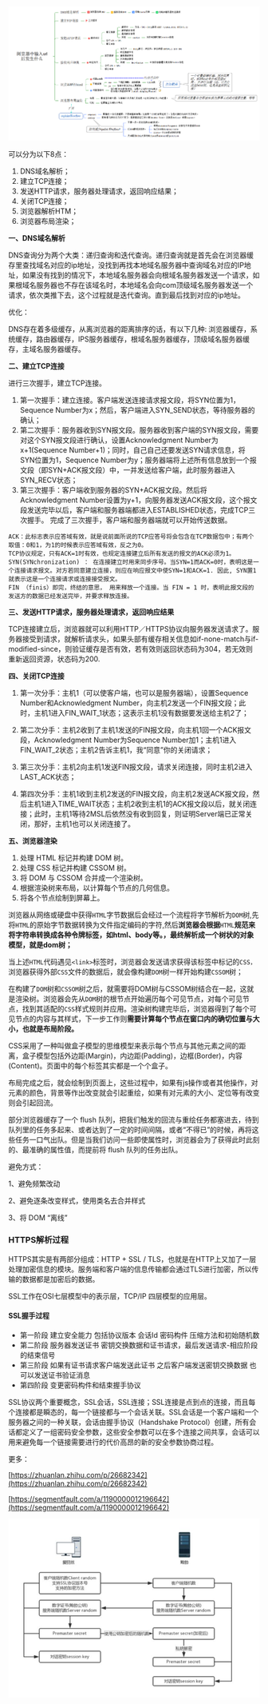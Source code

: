 ![](/assets/explain.png)

可以分为以下8点：

1. DNS域名解析；
2. 建立TCP连接；
3. 发送HTTP请求，服务器处理请求，返回响应结果；
4. 关闭TCP连接；
5. 浏览器解析HTM；
6. 浏览器布局渲染；

**一、DNS域名解析**

DNS查询分为两个大类：递归查询和迭代查询。递归查询就是首先会在浏览器缓存里查找域名对应的ip地址，没找到再找本地域名服务器中查询域名对应的IP地址，如果没有找到的情况下，本地域名服务器会向根域名服务器发送一个请求，如果根域名服务器也不存在该域名时，本地域名会向com顶级域名服务器发送一个请求，依次类推下去，这个过程就是迭代查询。直到最后找到对应的ip地址。

优化：

DNS存在着多级缓存，从离浏览器的距离排序的话，有以下几种: 浏览器缓存，系统缓存，路由器缓存，IPS服务器缓存，根域名服务器缓存，顶级域名服务器缓存，主域名服务器缓存。

**二、建立TCP连接**

进行三次握手，建立TCP连接。

1. 第一次握手：建立连接。客户端发送连接请求报文段，将SYN位置为1，Sequence Number为x；然后，客户端进入SYN\_SEND状态，等待服务器的确认；
2. 第二次握手：服务器收到SYN报文段。服务器收到客户端的SYN报文段，需要对这个SYN报文段进行确认，设置Acknowledgment Number为x+1\(Sequence Number+1\)；同时，自己自己还要发送SYN请求信息，将SYN位置为1，Sequence Number为y；服务器端将上述所有信息放到一个报文段（即SYN+ACK报文段）中，一并发送给客户端，此时服务器进入SYN\_RECV状态；
3. 第三次握手：客户端收到服务器的SYN+ACK报文段。然后将Acknowledgment Number设置为y+1，向服务器发送ACK报文段，这个报文段发送完毕以后，客户端和服务器端都进入ESTABLISHED状态，完成TCP三次握手。
   完成了三次握手，客户端和服务器端就可以开始传送数据。

```
ACK：此标志表示应答域有效，就是说前面所说的TCP应答号将会包含在TCP数据包中；有两个取值：0和1，为1的时候表示应答域有效，反之为0。
TCP协议规定，只有ACK=1时有效，也规定连接建立后所有发送的报文的ACK必须为1。
SYN(SYNchronization) ： 在连接建立时用来同步序号。当SYN=1而ACK=0时，表明这是一个连接请求报文。对方若同意建立连接，则应在响应报文中使SYN=1和ACK=1. 因此, SYN置1就表示这是一个连接请求或连接接受报文。
FIN （finis）即完，终结的意思， 用来释放一个连接。当 FIN = 1 时，表明此报文段的发送方的数据已经发送完毕，并要求释放连接。
```

**三、发送HTTP请求，服务器处理请求，返回响应结果**

TCP连接建立后，浏览器就可以利用HTTP／HTTPS协议向服务器发送请求了。服务器接受到请求，就解析请求头，如果头部有缓存相关信息如if-none-match与if-modified-since，则验证缓存是否有效，若有效则返回状态码为304，若无效则重新返回资源，状态码为200.

**四、关闭TCP连接**

1. 第一次分手：主机1（可以使客户端，也可以是服务器端），设置Sequence Number和Acknowledgment Number，向主机2发送一个FIN报文段；此时，主机1进入FIN\_WAIT\_1状态；这表示主机1没有数据要发送给主机2了；

2. 第二次分手：主机2收到了主机1发送的FIN报文段，向主机1回一个ACK报文段，Acknowledgment Number为Sequence Number加1；主机1进入FIN\_WAIT\_2状态；主机2告诉主机1，我“同意”你的关闭请求；

3. 第三次分手：主机2向主机1发送FIN报文段，请求关闭连接，同时主机2进入LAST\_ACK状态；

4. 第四次分手：主机1收到主机2发送的FIN报文段，向主机2发送ACK报文段，然后主机1进入TIME\_WAIT状态；主机2收到主机1的ACK报文段以后，就关闭连接；此时，主机1等待2MSL后依然没有收到回复，则证明Server端已正常关闭，那好，主机1也可以关闭连接了。

**五、浏览器渲染**

1. 处理 HTML 标记并构建 DOM 树。
2. 处理 CSS 标记并构建 CSSOM 树。
3. 将 DOM 与 CSSOM 合并成一个渲染树。
4. 根据渲染树来布局，以计算每个节点的几何信息。
5. 将各个节点绘制到屏幕上。

浏览器从网络或硬盘中获得`HTML`字节数据后会经过一个流程将字节解析为`DOM`树,先将`HTML`的原始字节数据转换为文件指定编码的字符,然后**浏览器会根据**`HTML`**规范来将字符串转换成各种令牌标签，如html、body等。，最终解析成一个树状的对象模型，就是dom树；**

当上述`HTML`代码遇见`<link>`标签时，浏览器会发送请求获得该标签中标记的`CSS，`浏览器获得外部`CSS`文件的数据后，就会像构建`DOM`树一样开始构建`CSSOM`树；

在构建了`DOM`树和`CSSOM`树之后，就需要将DOM树与CSSOM树结合在一起，这就是渲染树。浏览器会先从`DOM`树的根节点开始遍历每个可见节点，对每个可见节点，找到其适配的`CSS`样式规则并应用。渲染树构建完毕后，浏览器得到了每个可见节点的内容与其样式，下一步工作则**需要计算每个节点在窗口内的确切位置与大小，也就是布局阶段。**

CSS采用了一种叫做盒子模型的思维模型来表示每个节点与其他元素之间的距离，盒子模型包括外边距\(Margin\)，内边距\(Padding\)，边框\(Border\)，内容\(Content\)。页面中的每个标签其实都是一个个盒子。

布局完成之后，就会绘制到页面上，这些过程中，如果有js操作或者其他操作，对元素的颜色，背景等作出改变就会引起重绘，如果有对元素的大小、定位等有改变则会引起回流。

部分浏览器缓存了一个 flush 队列，把我们触发的回流与重绘任务都塞进去，待到队列里的任务多起来、或者达到了一定的时间间隔，或者“不得已”的时候，再将这些任务一口气出队。但是当我们访问一些即使属性时，浏览器会为了获得此时此刻的、最准确的属性值，而提前将 flush 队列的任务出队。

避免方式：

1、避免频繁改动

2、避免逐条改变样式，使用类名去合并样式

3、将 DOM “离线”

### HTTPS解析过程

HTTPS其实是有两部分组成：HTTP + SSL / TLS，也就是在HTTP上又加了一层处理加密信息的模块。服务端和客户端的信息传输都会通过TLS进行加密，所以传输的数据都是加密后的数据。

SSL工作在OSI七层模型中的表示层，TCP/IP 四层模型的应用层。

#### SSL握手过程

* 第一阶段 建立安全能力 包括协议版本 会话Id 密码构件 压缩方法和初始随机数
* 第二阶段 服务器发送证书 密钥交换数据和证书请求，最后发送请求-相应阶段的结束信号
* 第三阶段 如果有证书请求客户端发送此证书 之后客户端发送密钥交换数据 也可以发送证书验证消息
* 第四阶段 变更密码构件和结束握手协议

SSL协议两个重要概念，SSL会话，SSL连接；SSL连接是点到点的连接，而且每个连接都是瞬态的，每一个链接都与一个会话关联。SSL会话是一个客户端和一个服务器之间的一种关联，会话由握手协议（Handshake Protocol）创建，所有会话都定义了一组密码安全参数，这些安全参数可以在多个连接之间共享，会话可以用来避免每一个链接需要进行的代价高昂的新的安全参数协商过程。

更多：

[https://zhuanlan.zhihu.com/p/26682342](https://zhuanlan.zhihu.com/p/26682342)

[https://segmentfault.com/a/1190000012196642](https://segmentfault.com/a/1190000012196642)



![](/assets/ssl.png)

